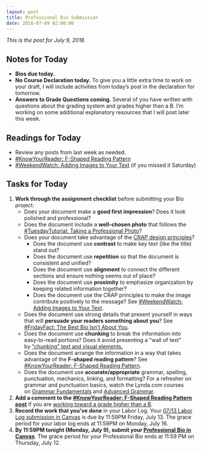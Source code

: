 ```yaml
---
layout: post
title: Professional Bio Submission
date: 2018-07-09 02:00:00
---
```

<p><em>This is the post for July 9, 2018.</em></p>
<h2 id="notes">Notes for Today</h2>
<ul class="listDS">
   <li><strong>Bios due today.</strong></li>
   <li><strong>No Course Declaration today.</strong> To give you a little extra time to work on your draft, I will include activities from today&rsquo;s post in the declaration for tomorrow.</li>
   <li><strong>Answers to Grade Questions coming.</strong> Several of you have written with questions about the grading system and grades higher than a B. I&rsquo;m working on some additional explanatory resources that I will post later this week.</li>
</ul>
<h2 id="readings">Readings for Today</h2>
<ul>
  <li>Review any posts from last week as needed.</li>  
  <li><a href="https://tracigardner.github.io/FShapedReadingPattern/" target="_blank">#KnowYourReader: F-Shaped Reading Pattern</a></li>
  <li><a href="https://tracigardner.github.io/AddingImages/" target="_blank">#WeekendWatch: Adding Images to Your Text</a> (if you missed it Saturday)</li>
</ul>
<h2 id="tasks">Tasks for Today</h2>
<ol class="listDS">
<li><strong>Work through the assignment checklist</strong> before submitting your Bio project:
    <ul class="listDS">
    <li>Does your document make a <strong>good first impression</strong>? Does it look polished and professional?</li>
    <li>Does the document include a <strong>well-chosen photo</strong> that follows the <a href="https://tracigardner.github.io/1tutorialPhoto/" target="_blank">#TuesdayTutorial: Taking a Professional Photo</a>?</li>
    <li>Does your document take advantage of the <a href="https://tracigardner.github.io/CRAPdesign/" target="_blank">CRAP design principles</a>?
    	<ul class="listDS">
        <li>Does the document use <strong>contrast</strong> to make key text (like the title) stand out?</li>
        <li>Does the document use <strong>repetition</strong> so that the document is consistent and unified?</li>
        <li>Does the document use <strong>alignment</strong> to connect the different sections and ensure nothing seems out of place?</li>
        <li>Does the document use <strong>proximity</strong> to emphasize organization by keeping related information together?</li>
        <li>Does the document use the CRAP principles to make the image contribute positively to the message? See <a href="https://tracigardner.github.io/AddingImages/" target="_blank">#WeekendWatch: Adding Images to Your Text</a>.</li></ul></li>
    <li>Does the document use strong details that present yourself in ways that will <strong>persuade your readers something about you</strong>? See <a href="https://tracigardner.github.io/NotAboutYou/" target="_blank">#FridayFact: The Best Bio Isn&rsquo;t About You</a>.</li>
    <li>Does the document use <strong>chunking</strong> to break the information into easy-to-read portions? Does it avoid presenting a &quot;wall of text&quot; by <a href="http://www.lynda.com/TextWrangler-tutorials/Understanding-how-we-chunk-visual-elements/79411/86937-4.html" title="Understanding how we 'chunk' visual elements" target="_blank">&quot;chunking&quot; text and visual elements.</a></li>
    <li>Does the document arrange the information in a way that takes advantage of the <strong>F-shaped reading pattern</strong>? See <a href="https://tracigardner.github.io/FShapedReadingPattern/" target="_blank">#KnowYourReader: F-Shaped Reading Pattern</a>.
    </li>
    <li>Does the document use <strong>accurate/appropriate</strong> grammar, spelling, punctuation, mechanics, linking, and formatting? For a refresher on grammar and punctuation basics, watch the Lynda.com courses on <a href="https://www.lynda.com/Business-Business-Skills-tutorials/Grammar-Fundamentals/158318-2.html" target="_blank">Grammar Fundamentals</a> and <a href="https://www.lynda.com/Business-Skills-tutorials/Advanced-Grammar/373556-2.html" target="_blank">Advanced Grammar</a>.</li>
    </ul></li>
  <li><strong>Add a comment to the <a href="https://tracigardner.github.io/FShapedReadingPattern/" target="_blank">#KnowYourReader: F-Shaped Reading Pattern post</a></strong> if you are <a href="/requirements/#higher">working toward a grade higher than a B</a>.</li>
  <li><strong>Record the work that you&rsquo;ve done</strong> in your Labor Log. Your <a href="https://canvas.vt.edu/courses/70739/assignments/444290" target="_parent">07/13 Labor Log submission in Canvas</a> is due by 11:59PM Friday, July 13. The grace period for your labor log ends at 11:59PM on Monday, July 16.</li>
<li><strong>By 11:59PM tonight (Monday, July 9), submit your <a href="https://canvas.vt.edu/courses/70739/assignments/442797" target="_parent">Professional Bio in Canvas</a></strong>. The grace period for your Professional Bio ends at 11:59 PM on Thursday, July 12.</li></ol>
